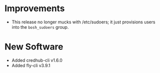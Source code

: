 # Improvements

- This release no longer mucks with /etc/sudoers; it just
  provisions users into the `bosh_sudoers` group.

# New Software

- Added credhub-cli v1.6.0
- Added fly-cli v3.9.1
